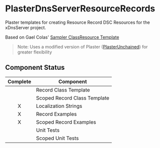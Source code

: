 # PlasterDnsServerResourceRecords
Plaster templates for creating Resource Record DSC Resources for the xDnsServer project.

Based on Gael Colas' [Sampler ClassResource Template](https://github.com/gaelcolas/Sampler/tree/master/Sampler/Templates/ClassResource)

>Note: Uses a modified version of Plaster ([PlasterUnchained](https://github.com/Sudman1/PlasterUnchained)) for greater flexibility

## Component Status

| Complete | Component |
|:--------:|-----------|
|          | Record Class Template |
|          | Scoped Record Class Template |
|     X    | Localization Strings |
|     X    | Record Examples |
|     X    | Scoped Record Examples |
|          | Unit Tests |
|          | Scoped Unit Tests |
